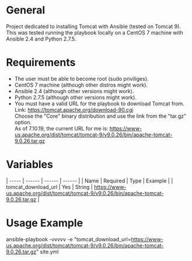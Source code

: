 # General
Project dedicated to installing Tomcat with Ansible (tested on Tomcat 9).  
This was tested running the playbook locally on a CentOS 7 machine with Ansible 2.4 and Python 2.7.5.


# Requirements
* The user must be able to become root (sudo priviliges).  
* CentOS 7 machine (although other distros might work).  
* Ansible 2.4 (although other versions might work).  
* Python 2.7.5 (although other versions might work).  
* You must have a valid URL for the playbook to download Tomcat from.
Link: https://tomcat.apache.org/download-90.cgi  
Choose the "Core" binary distribution and use the link from the "tar.gz" option.  
As of 7.10.19, the current URL for me is: https://www-us.apache.org/dist/tomcat/tomcat-9/v9.0.26/bin/apache-tomcat-9.0.26.tar.gz  


# Variables
| ----- | ------ | ------ | ------ |
| Name | Required | Type | Example |
| tomcat_download_url | Yes | String | https://www-us.apache.org/dist/tomcat/tomcat-9/v9.0.26/bin/apache-tomcat-9.0.26.tar.gz |

# Usage Example
ansible-playbook -vvvvv -e "tomcat_download_url=https://www-us.apache.org/dist/tomcat/tomcat-9/v9.0.26/bin/apache-tomcat-9.0.26.tar.gz" site.yml

